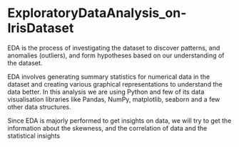 # ExploratoryDataAnalysis_on-IrisDataset

EDA is the process of investigating the dataset to discover patterns, and anomalies (outliers), and form hypotheses based on our understanding of the dataset.

EDA involves generating summary statistics for numerical data in the dataset and creating various graphical representations to understand the data better. 
In this analysis we are using Python and few of its data visualisation libraries like Pandas, NumPy, matplotlib, seaborn and a few other data structures.

Since EDA is majorly performed to get insights on data, we will try to get the information about the skewness, and the correlation of data and the statistical insights
